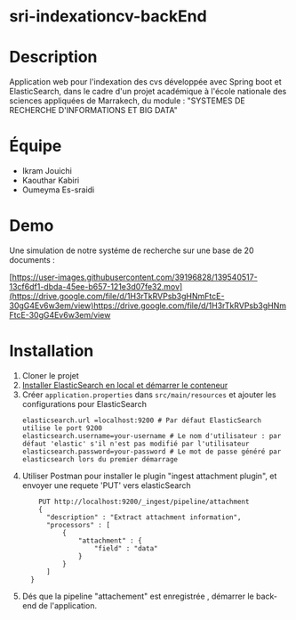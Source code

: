 # sri-indexationcv-backEnd
# Description
Application web pour l'indexation des cvs développée avec Spring boot et ElasticSearch, dans le cadre d'un projet académique à l'école nationale des sciences appliquées de Marrakech, du module : "SYSTEMES DE RECHERCHE D'INFORMATIONS ET BIG DATA"
# Équipe
* Ikram Jouichi
* Kaouthar Kabiri
* Oumeyma Es-sraidi
# Demo
Une simulation de notre systéme de recherche sur une base de 20 documents :

[https://user-images.githubusercontent.com/39196828/139540517-13cf6df1-dbda-45ee-b657-121e3d07fe32.mov](https://drive.google.com/file/d/1H3rTkRVPsb3gHNmFtcE-30gG4Ev6w3em/view)https://drive.google.com/file/d/1H3rTkRVPsb3gHNmFtcE-30gG4Ev6w3em/view
 # Installation
1. Cloner le projet
2. [Installer ElasticSearch en local et démarrer le conteneur ](https://www.elastic.co/guide/en/elasticsearch/reference/current/docker.html)
3. Créer `application.properties` dans `src/main/resources` et ajouter les configurations pour ElasticSearch
    ```
    elasticsearch.url =localhost:9200 # Par défaut ElasticSearch utilise le port 9200
    elasticsearch.username=your-username # Le nom d'utilisateur : par défaut 'elastic' s'il n'est pas modifié par l'utilisateur
    elasticsearch.password=your-password # Le mot de passe généré par elasticsearch lors du premier démarrage
    ```
4. Utiliser Postman pour installer le plugin "ingest attachment plugin", et envoyer une requete 'PUT' vers elasticSearch
   ```
       PUT http://localhost:9200/_ingest/pipeline/attachment
       {
         "description" : "Extract attachment information",
         "processors" : [
             {
                 "attachment" : {
                     "field" : "data"
                 }
             }
         ]
     }
   ```
5. Dés que la pipeline "attachement" est enregistrée , démarrer le back-end de l'application.
